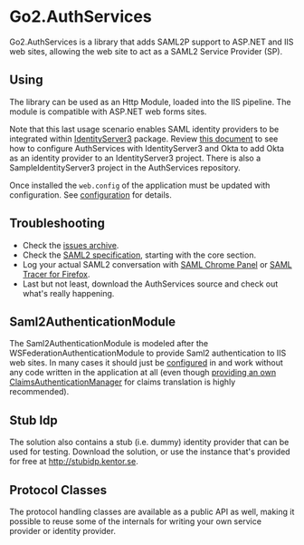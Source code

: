 # Go2.AuthServices

Go2.AuthServices is a library that adds SAML2P support to ASP.NET and IIS
web sites, allowing the web site to act as a SAML2 Service Provider (SP).

## Using
The library can be used as an Http Module, loaded into the IIS pipeline. The module is compatible with ASP.NET web 
forms sites.

Note that this last usage scenario enables SAML identity providers to be integrated within
[IdentityServer3](https://github.com/IdentityServer/IdentityServer3) package.  Review [this document](doc/IdentityServer3Okta.md) to see how to configure AuthServices
with IdentityServer3 and Okta to add Okta as an identity provider to an IdentityServer3 project. There is also a SampleIdentityServer3 project in the AuthServices repository.

Once installed the `web.config` of the application must be updated with configuration.
See [configuration](doc/Configuration.md) for details.

## Troubleshooting

* Check the [issues archive](https://github.com/Ziack/Go2.AuthServices/issues).
* Check the [SAML2 specification](http://saml.xml.org/saml-specifications), starting with the core section.
* Log your actual SAML2 conversation with [SAML Chrome Panel](https://chrome.google.com/webstore/detail/saml-chrome-panel/paijfdbeoenhembfhkhllainmocckace) or [SAML Tracer for Firefox](https://addons.mozilla.org/sv-se/firefox/addon/saml-tracer/).
* Last but not least, download the AuthServices source and check out what's really happening.

## Saml2AuthenticationModule
The Saml2AuthenticationModule is modeled after the WSFederationAuthenticationModule
to provide Saml2 authentication to IIS web sites. In many cases it should just be
[configured](doc/Configuration.md) in and work without any code written in the application 
at all (even though [providing an own ClaimsAuthenticationManager](doc/ClaimsAuthenticationManager.md)
for claims translation is highly recommended).

## Stub Idp
The solution also contains a stub (i.e. dummy) identity provider that can be used for testing.
Download the solution, or use the instance that's provided for free at http://stubidp.kentor.se.

## Protocol Classes
The protocol handling classes are available as a public API as well, making it possible to 
reuse some of the internals for writing your own service provider or identity provider.
